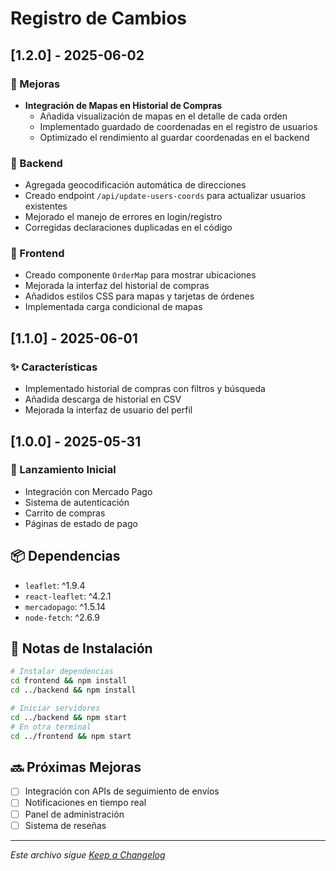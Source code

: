 # Registro de Cambios

## [1.2.0] - 2025-06-02
### 🚀 Mejoras
- **Integración de Mapas en Historial de Compras**
  - Añadida visualización de mapas en el detalle de cada orden
  - Implementado guardado de coordenadas en el registro de usuarios
  - Optimizado el rendimiento al guardar coordenadas en el backend

### 🔧 Backend
- Agregada geocodificación automática de direcciones
- Creado endpoint `/api/update-users-coords` para actualizar usuarios existentes
- Mejorado el manejo de errores en login/registro
- Corregidas declaraciones duplicadas en el código

### 🎨 Frontend
- Creado componente `OrderMap` para mostrar ubicaciones
- Mejorada la interfaz del historial de compras
- Añadidos estilos CSS para mapas y tarjetas de órdenes
- Implementada carga condicional de mapas

## [1.1.0] - 2025-06-01
### ✨ Características
- Implementado historial de compras con filtros y búsqueda
- Añadida descarga de historial en CSV
- Mejorada la interfaz de usuario del perfil

## [1.0.0] - 2025-05-31
### 🎉 Lanzamiento Inicial
- Integración con Mercado Pago
- Sistema de autenticación
- Carrito de compras
- Páginas de estado de pago

## 📦 Dependencias
- `leaflet`: ^1.9.4
- `react-leaflet`: ^4.2.1
- `mercadopago`: ^1.5.14
- `node-fetch`: ^2.6.9

## 📝 Notas de Instalación
```bash
# Instalar dependencias
cd frontend && npm install
cd ../backend && npm install

# Iniciar servidores
cd ../backend && npm start
# En otra terminal
cd ../frontend && npm start
```

## 🔜 Próximas Mejoras
- [ ] Integración con APIs de seguimiento de envíos
- [ ] Notificaciones en tiempo real
- [ ] Panel de administración
- [ ] Sistema de reseñas

---
*Este archivo sigue [Keep a Changelog](https://keepachangelog.com/es/1.0.0/)*
